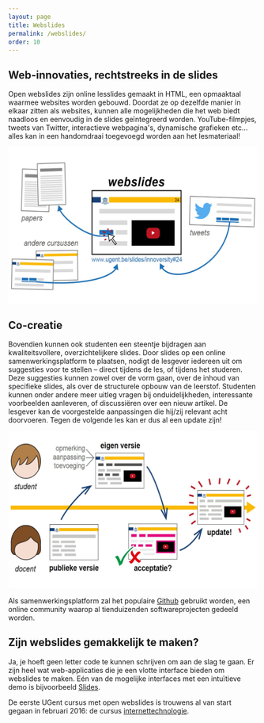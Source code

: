 ```yaml
---
layout: page
title: Webslides
permalink: /webslides/
order: 10
---
```

Web-innovaties, rechtstreeks in de slides
------------

Open webslides zijn online lesslides gemaakt in HTML, een opmaaktaal waarmee websites worden gebouwd. 
Doordat ze op dezelfde manier in elkaar zitten als websites, kunnen alle mogelijkheden die het web biedt naadloos en 
eenvoudig in de slides geïntegreerd worden. 
YouTube-filmpjes, tweets van Twitter, interactieve webpagina's, dynamische grafieken etc… alles kan in een 
handomdraai toegevoegd worden aan het lesmateriaal!

<img src="/../images/OverviewDesign.jpg" alt="" style="width: 740px;">

Co-creatie
------------

Bovendien kunnen ook studenten een steentje bijdragen aan kwaliteitsvollere, overzichtelijkere slides. 
Door slides op een online samenwerkingsplatform te plaatsen, nodigt de lesgever iedereen uit om suggesties 
voor te stellen – direct tijdens de les, of tijdens het studeren. Deze suggesties kunnen zowel over de vorm gaan, 
over de inhoud van specifieke slides, als over de structurele opbouw van de leerstof. Studenten kunnen onder andere meer uitleg 
vragen bij onduidelijkheden, interessante voorbeelden aanleveren, of discussiëren over een nieuw artikel. 
De lesgever kan de voorgestelde aanpassingen die hij/zij relevant acht doorvoeren. 
Tegen de volgende les kan er dus al een update zijn!

<img src="/../images/OverviewDesign2.jpg" alt="Drawing" style="width: 740px;"/>

Als samenwerkingsplatform zal het populaire [Github](https://www.github.com "Github Homepage") 
gebruikt worden, een online community waarop al tienduizenden softwareprojecten gedeeld worden. 

Zijn webslides gemakkelijk te maken?
------------

Ja, je hoeft geen letter code te kunnen schrijven om aan de slag te gaan.
Er zijn heel wat web-applicaties die je een vlotte interface bieden om webslides te maken. 
Eén van de mogelijke interfaces met een intuïtieve demo is bijvoorbeeld [Slides](https://slides.com/).

De eerste UGent cursus met open webslides is trouwens al van start gegaan in februari 2016: de cursus [internettechnologie](http://rubenverborgh.github.io/WebFundamentals/#).
